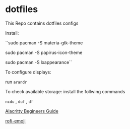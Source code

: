 # dotfiles
This Repo contains dotfiles configs


Install: 

``sudo pacman -S materia-gtk-theme

sudo pacman -S papirus-icon-theme

sudo pacman -S lxappearance``



To configure displays:

run `arandr`




To check available storage:
install the follwing commands

`ncdu` , `duf` , `df`



[Alacritty Begineers Guide](https://www.youtube.com/watch?v=76GbxnD8wnM&list=PLnur5_dvCveFGV8tKbH9sdqOSBUlFNQrR&index=18)


[rofi-emoji](https://github.com/Mange/rofi-emoji)

